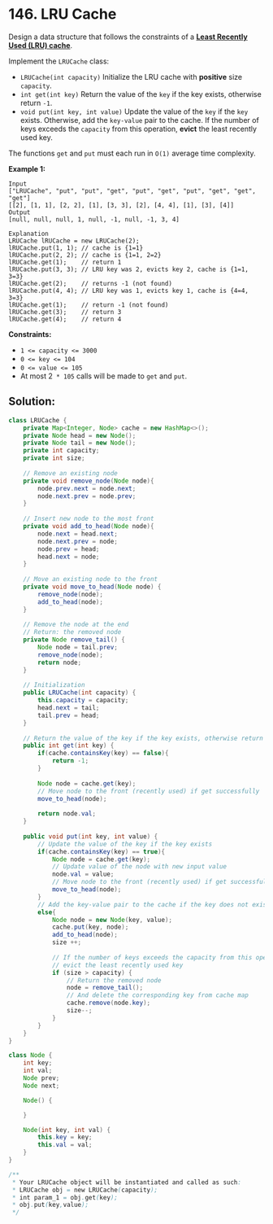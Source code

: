 # 146. LRU Cache

Design a data structure that follows the constraints of a **[Least Recently Used (LRU) cache](https://en.wikipedia.org/wiki/Cache_replacement_policies#LRU)**.

Implement the `LRUCache` class:

- `LRUCache(int capacity)` Initialize the LRU cache with **positive** size `capacity`.
- `int get(int key)` Return the value of the `key` if the key exists, otherwise return `-1`.
- `void put(int key, int value)` Update the value of the `key` if the `key` exists. Otherwise, add the `key-value` pair to the cache. If the number of keys exceeds the `capacity` from this operation, **evict** the least recently used key.

The functions `get` and `put` must each run in `O(1)` average time complexity.

 

**Example 1:**

```
Input
["LRUCache", "put", "put", "get", "put", "get", "put", "get", "get", "get"]
[[2], [1, 1], [2, 2], [1], [3, 3], [2], [4, 4], [1], [3], [4]]
Output
[null, null, null, 1, null, -1, null, -1, 3, 4]

Explanation
LRUCache lRUCache = new LRUCache(2);
lRUCache.put(1, 1); // cache is {1=1}
lRUCache.put(2, 2); // cache is {1=1, 2=2}
lRUCache.get(1);    // return 1
lRUCache.put(3, 3); // LRU key was 2, evicts key 2, cache is {1=1, 3=3}
lRUCache.get(2);    // returns -1 (not found)
lRUCache.put(4, 4); // LRU key was 1, evicts key 1, cache is {4=4, 3=3}
lRUCache.get(1);    // return -1 (not found)
lRUCache.get(3);    // return 3
lRUCache.get(4);    // return 4
```

 

**Constraints:**

- `1 <= capacity <= 3000`
- `0 <= key <= 104`
- `0 <= value <= 105`
- At most 2` * 105` calls will be made to `get` and `put`.



## Solution:

```java
class LRUCache {
    private Map<Integer, Node> cache = new HashMap<>();
    private Node head = new Node();
    private Node tail = new Node();
    private int capacity;
    private int size;
    
    // Remove an existing node
    private void remove_node(Node node){
        node.prev.next = node.next;
        node.next.prev = node.prev;
    }
    
    // Insert new node to the most front
    private void add_to_head(Node node){
        node.next = head.next;
        node.next.prev = node;
        node.prev = head;
        head.next = node;
    }
    
    // Move an existing node to the front
    private void move_to_head(Node node) {
        remove_node(node);
        add_to_head(node);
    }
    
    // Remove the node at the end
    // Return: the removed node
    private Node remove_tail() {
        Node node = tail.prev;
        remove_node(node);
        return node;
    }
    
    // Initialization
    public LRUCache(int capacity) {
        this.capacity = capacity;
        head.next = tail;
        tail.prev = head;
    }
    
    // Return the value of the key if the key exists, otherwise return -1.
    public int get(int key) {
        if(cache.containsKey(key) == false){
            return -1;
        }
        
        Node node = cache.get(key);
        // Move node to the front (recently used) if get successfully
        move_to_head(node);
        
        return node.val;
    }
    
    public void put(int key, int value) {
        // Update the value of the key if the key exists
        if(cache.containsKey(key) == true){
            Node node = cache.get(key);
            // Update value of the node with new input value
            node.val = value;
            // Move node to the front (recently used) if get successfully
            move_to_head(node);
        }
        // Add the key-value pair to the cache if the key does not exist
        else{
            Node node = new Node(key, value);
            cache.put(key, node);
            add_to_head(node);
            size ++;
            
            // If the number of keys exceeds the capacity from this operation
            // evict the least recently used key
            if (size > capacity) {
                // Return the removed node
                node = remove_tail();
                // And delete the corresponding key from cache map
                cache.remove(node.key);
                size--;
            }
        }
    }
}

class Node {
    int key;
    int val;
    Node prev;
    Node next;

    Node() {

    }

    Node(int key, int val) {
        this.key = key;
        this.val = val;
    }
}

/**
 * Your LRUCache object will be instantiated and called as such:
 * LRUCache obj = new LRUCache(capacity);
 * int param_1 = obj.get(key);
 * obj.put(key,value);
 */
```

